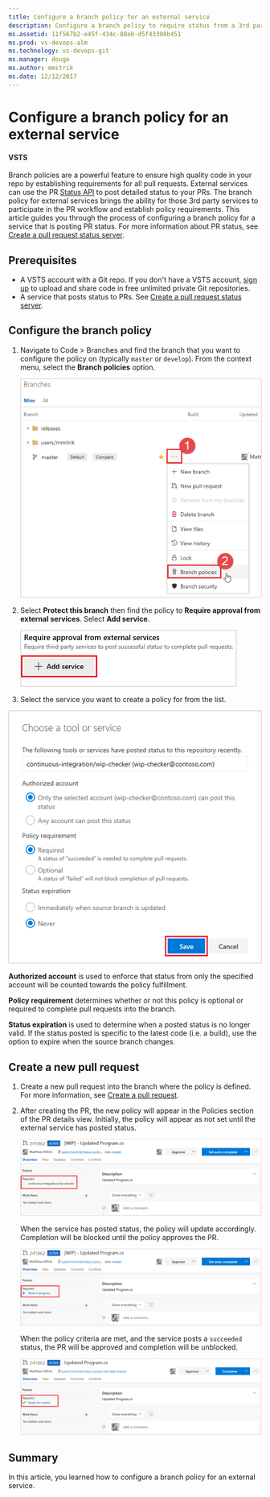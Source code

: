 ```yaml
---
title: Configure a branch policy for an external service 
description: Configure a branch policy to require status from a 3rd party pull request status server
ms.assetid: 11f567b2-e45f-434c-88eb-d5f43398b451
ms.prod: vs-devops-alm
ms.technology: vs-devops-git
ms.manager: douge
ms.author: mmitrik
ms.date: 12/12/2017
---
```


# Configure a branch policy for an external service 

#### VSTS

Branch policies are a powerful feature to ensure high quality code in your repo by establishing requirements for all pull requests.  External services can use the PR [Status API](https://go.microsoft.com/fwlink/?linkid=854107) to post detailed status to your PRs.  The branch policy for external services brings the ability for those 3rd party services to participate in the PR workflow and establish policy requirements.  This article guides you through the process of configuring a branch policy for a service that is posting PR status.  For more information about PR status, see [Create a pull request status server](https://go.microsoft.com/fwlink/?linkid=854108).

## Prerequisites

* A VSTS account with a Git repo. If you don't have a VSTS account, [sign up](../../accounts/create-account-msa-or-work-student.md) to upload and share code in free unlimited private Git repositories.
* A service that posts status to PRs.  See [Create a pull request status server](https://go.microsoft.com/fwlink/?linkid=854108).

## Configure the branch policy 

1. Navigate to Code > Branches and find the branch that you want to configure the policy on (typically `master` or `develop`).  From the context menu, select the **Branch policies** option.

    ![Select Branch policies from the context menu](../_img/pr-status-policy/branches.png)

2. Select **Protect this branch** then find the policy to **Require approval from external services**.  Select **Add service**.

    ![Select the Add service button](../_img/pr-status-policy/add-service.png)

3. Select the service you want to create a policy for from the list.

  ![Select the policy from the list](../_img/pr-status-policy/choose-service.png)

  **Authorized account** is used to enforce that status from only the specified account will be counted towards the policy fulfillment.  

  **Policy requirement** determines whether or not this policy is optional or required to complete pull requests into the branch.  

  **Status expiration** is used to determine when a posted status is no longer valid.  If the status posted is specific to the latest code (i.e. a build), use the option to expire when the source branch changes.  

## Create a new pull request

1. Create a new pull request into the branch where the policy is defined.  For more information, see [Create a pull request](https://review.docs.microsoft.com/en-us/vsts/git/tutorial/pullrequest).

2. After creating the PR, the new policy will appear in the Policies section of the PR details view.  Initially, the policy will appear as not set until the external service has posted status.  

    ![Policy status is visible in the Policies section](../_img/pr-status-policy/pr-policy-no-status.png)

    When the service has posted status, the policy will update accordingly. Completion will be blocked until the policy approves the PR.

    ![Policy status updates](../_img/pr-status-policy/pr-policy-status-set.png)

    When the policy criteria are met, and the service posts a `succeeded` status, the PR will be approved and completion will be unblocked.

    ![Policy status approved and completion unblocked](../_img/pr-status-policy/pr-policy-succeeded.png)

## Summary
In this article, you learned how to configure a branch policy for an external service.  